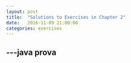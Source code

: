 ```yaml
---
layout: post
title:  "Solutions to Exercises in Chapter 2"
date:   2016-11-09 21:00:00
categories: exercises 
---
```



---java
prova
---